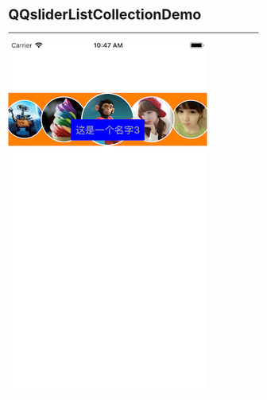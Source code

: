 # QQsliderListCollectionDemo
------------------
 ![image](https://github.com/feibaichen/QQsliderListCollectionDemo/blob/master/Simulator53.png)
